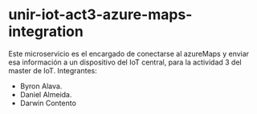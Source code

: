 # unir-iot-act3-azure-maps-integration
Este microservicio es el encargado de conectarse al azureMaps y enviar esa información a un dispositivo del IoT central, para la actividad 3 del master de IoT.
Integrantes:
 - Byron Alava.
 - Daniel Almeida.
 - Darwin Contento
